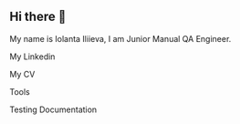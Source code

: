 ## Hi there 👋

My name is Iolanta Iliieva, I am Junior Manual QA Engineer.

My Linkedin

My CV

Tools

Testing Documentation
